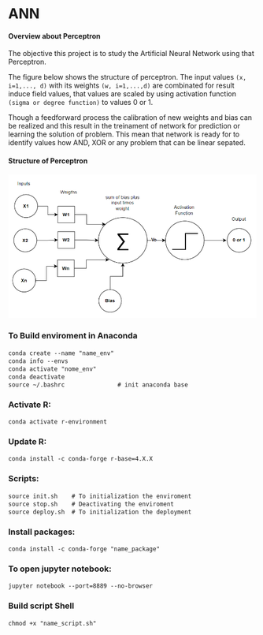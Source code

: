 # ANN

#### Overview about Perceptron

The objective this project is to study the Artificial Neural Network using that Perceptron.

The figure below shows the structure of perceptron. The input values `(x, i=1,..., d)` with its weights `(w, i=1,...,d)` are combinated for result induce field values, that values are scaled by using activation function `(sigma or degree function)` to values 0 or 1.

Though a feedforward process the calibration of new weights and bias can be realized and this result in the treinament of network for prediction or learning the solution of problem. This mean that network is ready for to identify values how AND, XOR or any problem that can be linear sepated. 

#### Structure of Perceptron

![Alt text](image.png)

### To Build enviroment in Anaconda
 
```
conda create --name "name_env" 
conda info --envs
conda activate "nome_env"
conda deactivate
source ~/.bashrc               # init anaconda base
```

### Activate R:

```
conda activate r-environment
```

### Update R:

```
conda install -c conda-forge r-base=4.X.X
```

### Scripts:

```
source init.sh    # To initialization the enviroment
source stop.sh    # Deactivating the enviroment
source deploy.sh  # To initialization the deployment
```
### Install packages:

```
conda install -c conda-forge "name_package"
``` 
### To open jupyter notebook:
```
jupyter notebook --port=8889 --no-browser
```
### Build script Shell
```
chmod +x "name_script.sh"
```